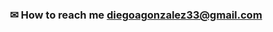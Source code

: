 <h3 align="center"> ✉ How to reach me <a href="mailto:diegoagonzalez33@gmail.com">diegoagonzalez33@gmail.com</a> </h3>
